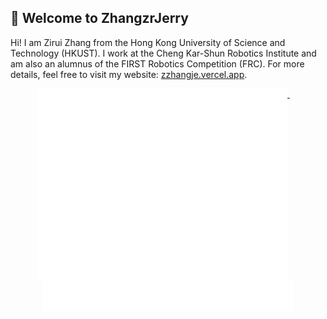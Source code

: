 ## 🙋 Welcome to ZhangzrJerry

Hi! I am Zirui Zhang from the Hong Kong University of Science and Technology (HKUST). I work at the Cheng Kar-Shun Robotics Institute and am also an alumnus of the FIRST Robotics Competition (FRC). For more details, feel free to visit my website: [zzhangje.vercel.app](https://zzhangje.vercel.app).



<div align="center">
  <a href="https://zhangzrjerry.github.io">
    <img width="400" align="top" src="./metrics.left.svg" />
  </a>
  &emsp;
  <a href="https://zhangzrjerry.github.io">
    <img width="400" align="top" src="./metrics.right.svg" />
  </a>
</div>
